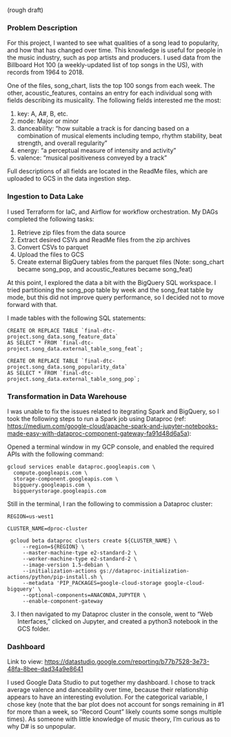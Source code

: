 (rough draft)

### Problem Description

For this project, I wanted to see what qualities of a song lead to popularity, and how that has changed over time. This knowledge is useful for people in the music industry, such as pop artists and producers. I used data from the Billboard Hot 100 (a weekly-updated list of top songs in the US), with records from 1964 to 2018.

One of the files, song_chart, lists the top 100 songs from each week. The other, acoustic_features, contains an entry for each individual song with fields describing its musicality. The following fields interested me the most:

1. key: A, A#, B, etc.
2. mode: Major or minor
3. danceability: “how suitable a track is for dancing based on a combination of musical elements including tempo, rhythm stability, beat strength, and overall regularity”
4. energy: “a perceptual measure of intensity and activity”
5. valence: “musical positiveness conveyed by a track”

Full descriptions of all fields are located in the ReadMe files, which are uploaded to GCS in the data ingestion step.


### Ingestion to Data Lake

I used Terraform for IaC, and Airflow for workflow orchestration. My DAGs completed the following tasks:

1. Retrieve zip files from the data source
2. Extract desired CSVs and ReadMe files from the zip archives 
3. Convert CSVs to parquet
4. Upload the files to GCS
5. Create external BigQuery tables from the parquet files (Note: song_chart became song_pop, and acoustic_features became song_feat)

At this point, I explored the data a bit with the BigQuery SQL workspace. I tried partitioning the song_pop table by week and the song_feat table by mode, but this did not improve query performance, so I decided not to move forward with that.

I made tables with the following SQL statements:

```
CREATE OR REPLACE TABLE `final-dtc-project.song_data.song_feature_data`
AS SELECT * FROM `final-dtc-project.song_data.external_table_song_feat`;

CREATE OR REPLACE TABLE `final-dtc-project.song_data.song_popularity_data`
AS SELECT * FROM `final-dtc-project.song_data.external_table_song_pop`;
```

### Transformation in Data Warehouse

I was unable to fix the issues related to itegrating Spark and BigQuery, so I took the following steps to run a Spark job using Dataproc (ref: https://medium.com/google-cloud/apache-spark-and-jupyter-notebooks-made-easy-with-dataproc-component-gateway-fa91d48d6a5a):

Opened a terminal window in my GCP console, and enabled the required APIs with the following command:

```
gcloud services enable dataproc.googleapis.com \
  compute.googleapis.com \
  storage-component.googleapis.com \
  bigquery.googleapis.com \
  bigquerystorage.googleapis.com
```

Still in the terminal, I ran the following to commission a Dataproc cluster:

```
REGION=us-west1
```
```
CLUSTER_NAME=dproc-cluster
```
```
 gcloud beta dataproc clusters create ${CLUSTER_NAME} \
     --region=${REGION} \
     --master-machine-type e2-standard-2 \
     --worker-machine-type e2-standard-2 \
     --image-version 1.5-debian \
     --initialization-actions gs://dataproc-initialization-actions/python/pip-install.sh \
     --metadata 'PIP_PACKAGES=google-cloud-storage google-cloud-bigquery' \
     --optional-components=ANACONDA,JUPYTER \
     --enable-component-gateway
```

3. I then navigated to my Dataproc cluster in the console, went to “Web Interfaces,” clicked on Jupyter, and created a python3 notebook in the GCS folder.



### Dashboard

Link to view:
https://datastudio.google.com/reporting/b77b7528-3e73-48fa-8bee-dad34a9e8641

I used Google Data Studio to put together my dashboard. I chose to track average valence and danceability over time, because their relationship appears to have an interesting evolution. For the categorical variable, I chose key (note that the bar plot does not account for songs remaining in #1 for more than a week, so “Record Count” likely counts some songs multiple times). As someone with little knowledge of music theory, I’m curious as to why D# is so unpopular.






